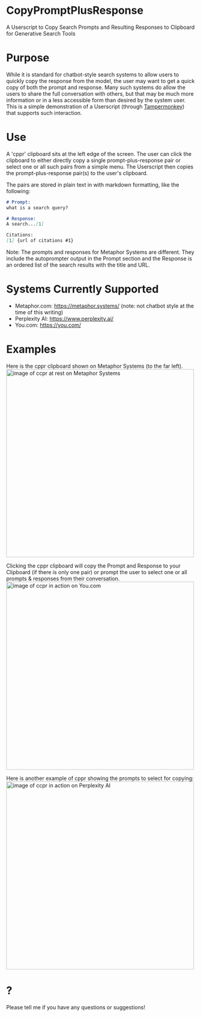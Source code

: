 # CopyPromptPlusResponse
A Userscript to Copy Search Prompts and Resulting Responses to Clipboard for Generative Search Tools

# Purpose
While it is standard for chatbot-style search systems to allow users to quickly copy the response from the model, the user may want to get a quick copy of both the prompt and response. Many such systems do allow the users to share the full conversation with others, but that may be much more information or in a less accessible form than desired by the system user. This is a simple demonstration of a Userscript (through [Tampermonkey](https://www.tampermonkey.net/)) that supports such interaction.

# Use
A 'cppr' clipboard sits at the left edge of the screen. The user can click the clipboard to either directly copy a single prompt-plus-response pair or select one or all such pairs from a simple menu. The Userscript then copies the prompt-plus-response pair(s) to the user's clipboard.

The pairs are stored in plain text in with markdown formatting, like the following:
```markdown
# Prompt:
what is a search query?

# Response:
A search...[1]

Citations:
[1] {url of citations #1}
```

Note: The prompts and responses for Metaphor Systems are different. They include the autoprompter output in the Prompt section and the Response is an ordered list of the search results with the title and URL.


# Systems Currently Supported

- Metaphor.com: https://metaphor.systems/ (note: not chatbot style at the time of this writing)
- Perplexity AI: https://www.perplexity.ai/
- You.com: https://you.com/

# Examples

Here is the cppr clipboard shown on Metaphor Systems (to the far left).
<img width="500" alt="image of ccpr at rest on Metaphor Systems" src="https://github.com/danielsgriffin/CopyPromptPlusResponse/assets/6070690/c4c40f7c-d2b3-43f9-a3b0-1b49b47c3067">

Clicking the cppr clipboard will copy the Prompt and Response to your Clipboard (if there is only one pair) or prompt the user to select one or all prompts & responses from their conversation.
<img width="500" alt="image of ccpr in action on You.com" src="https://github.com/danielsgriffin/CopyPromptPlusResponse/assets/6070690/681f6fca-7311-4931-bc17-35fd41fd330f">

Here is another example of cppr showing the prompts to select for copying:
<img width="500" alt="image of ccpr in action on Perplexity AI" src="https://github.com/danielsgriffin/CopyPromptPlusResponse/assets/6070690/cac648c4-f67c-4e0b-8293-3abd368a4446">

# ?
Please tell me if you have any questions or suggestions!
